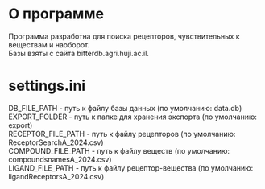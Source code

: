# О программе
Программа разработна для поиска рецепторов, чувствительных к веществам и наоборот.  
Базы взяты с сайта bitterdb.agri.huji.ac.il.  

# settings.ini
DB_FILE_PATH - путь к файлу базы данных (по умолчанию: data.db)  
EXPORT_FOLDER - путь к папке для хранения экспорта (по умолчанию: export)  
RECEPTOR_FILE_PATH - путь к файлу рецепторов (по умолчанию: ReceptorSearchA_2024.csv)  
COMPOUND_FILE_PATH - путь к файлу веществ (по умолчанию: compoundsnamesA_2024.csv)  
LIGAND_FILE_PATH - путь к файлу рецептор-вещества (по умолчанию: ligandReceptorsA_2024.csv)  
